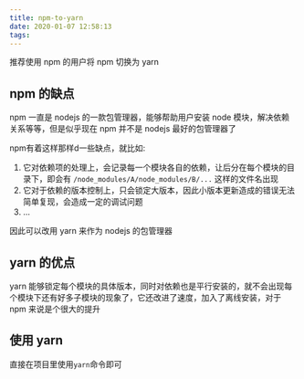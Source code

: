 ```yaml
---
title: npm-to-yarn
date: 2020-01-07 12:58:13
tags:
---
```


推荐使用 npm 的用户将 npm 切换为 yarn

<!-- more -->

## npm 的缺点

npm 一直是 nodejs 的一款包管理器，能够帮助用户安装 node 模块，解决依赖关系等等，但是似乎现在 npm 并不是 nodejs 最好的包管理器了

npm有着这样那样d一些缺点，就比如:

1. 它对依赖项的处理上，会记录每一个模块各自的依赖，让后分在每个模块的目录下，即会有 `/node_modules/A/node_modules/B/...` 这样的文件名出现
2. 它对于依赖的版本控制上，只会锁定大版本，因此小版本更新造成的错误无法简单复现，会造成一定的调试问题
3. ...

因此可以改用 yarn 来作为 nodejs 的包管理器

## yarn 的优点

yarn 能够锁定每个模块的具体版本，同时对依赖也是平行安装的，就不会出现每个模块下还有好多子模块的现象了，它还改进了速度，加入了离线安装，对于 npm 来说是个很大的提升

## 使用 yarn

直接在项目里使用`yarn`命令即可
